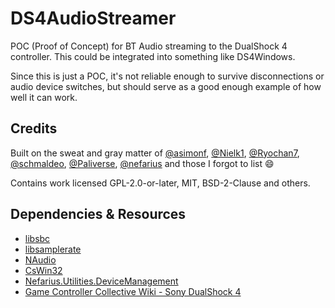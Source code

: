 # DS4AudioStreamer

POC (Proof of Concept) for BT Audio streaming to the DualShock 4 controller. This could be integrated into something
like DS4Windows.

Since this is just a POC, it's not reliable enough to survive disconnections or audio device switches, but should serve
as a good enough example of how well it can work.

## Credits

Built on the sweat and gray matter
of [@asimonf](https://github.com/asimonf), [@Nielk1](https://github.com/Nielk1), 
[@Ryochan7](https://github.com/Ryochan7), [@schmaldeo](https://github.com/schmaldeo), 
[@Paliverse](https://github.com/Paliverse), [@nefarius](https://github.com/) 
and those I forgot to list 😄

Contains work licensed GPL-2.0-or-later, MIT, BSD-2-Clause and others.

## Dependencies & Resources

- [libsbc](https://github.com/nefarius/libsbc)
- [libsamplerate](https://github.com/libsndfile/libsamplerate)
- [NAudio](https://github.com/naudio/NAudio)
- [CsWin32](https://github.com/microsoft/CsWin32)
- [Nefarius.Utilities.DeviceManagement](https://github.com/nefarius/Nefarius.Utilities.DeviceManagement)
- [Game Controller Collective Wiki - Sony DualShock 4](https://controllers.fandom.com/wiki/Sony_DualShock_4)

